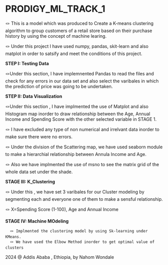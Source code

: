 # PRODIGY_ML_TRACK_1
🪢 This is a model which was produced to Create a K-means clustering algorithm to group customers of a retail store based on their purchase history by using the concept of machine learing.

🪢 Under this project I have used numpy, pandas, skit-learn and also matplot in order to satsify and meet the conditions of this project.

**STEP I: Testing Data**

   🪢Under this section, I have implemnented Pandas to read the files and check for any errors in our data set and also select the varibales in which the prediction of price was going to be undertaken.
   
**STEP II: Data Visualization**

   🪢Under this section , I have implmented the use of Matplot and also Histogram map inorder to draw relationship between the Age, Annual Income and  Spending Score with the other selected variable in STAGE 1.
   
   🪢 I have excluded any type of non numerical and irrelvant data inorder to make sure there were no errors.
   
   🪢 Under the division of the Scattering map, we have used seaborn module to make a hierarchial relationship between Annula Income and Age.
   
   🪢 Also we have implmented the use of msno to see the matrix grid of the whole data set under the shade.
   
**STAGE III: K_Clustering**

 🪢 Under this , we have set 3 varibales for our Cluster modeling by  segmenting each and everyone one of them to make a sensful relationship.
 
   🪢 X=Spending Score (1-100), Age and Annual Income

**STAGE IV: Machine MOdeling**

      🪢 Implmented the clustering model by using Sk-learning under KMeans.
      🪢 We have used the Elbow Method inorder to get optimal value of clusters
  2024 @ Addis Ababa , Ethiopia, by Nahom Wondale 
 
   
